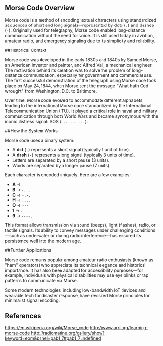 ## Morse Code Overview

Morse code is a method of encoding textual characters using standardized sequences of short and long signals—represented by dots (`.`) and dashes (`-`). Originally used for telegraphy, Morse code enabled long-distance communication without the need for voice. It is still used today in aviation, amateur radio, and emergency signaling due to its simplicity and reliability.

##Historical Context

Morse code was developed in the early 1830s and 1840s by Samuel Morse, an American inventor and painter, and Alfred Vail, a mechanical engineer. The motivation behind its creation was to solve the problem of long-distance communication, especially for government and commercial use. The first successful demonstration of the telegraph using Morse code took place on May 24, 1844, when Morse sent the message "What hath God wrought" from Washington, D.C. to Baltimore.

Over time, Morse code evolved to accommodate different alphabets, leading to the international Morse code standardized by the International Telecommunication Union (ITU). It played a critical role in naval and military communication through both World Wars and became synonymous with the iconic distress signal: SOS (`... --- ...`).

##How the System Works

Morse code uses a binary system:
- A **dot** (`.`) represents a short signal (typically 1 unit of time).
- A **dash** (`-`) represents a long signal (typically 3 units of time).
- Letters are separated by a short pause (3 units).
- Words are separated by a longer pause (7 units).

Each character is encoded uniquely. Here are a few examples:
- **A** → `.-`
- **B** → `-...`
- **C** → `-.-.`
- **H** → `....`
- **O** → `---`
- **1** → `.----`
- **9** → `----.`

This format allows transmission via sound (beeps), light (flashes), radio, or tactile signals. Its ability to convey messages under challenging conditions—such as underwater or during radio interference—has ensured its persistence well into the modern age.

##Further Applications

Morse code remains popular among amateur radio enthusiasts (known as "ham" operators) who appreciate its technical elegance and historical importance. It has also been adapted for accessibility purposes—for example, individuals with physical disabilities may use eye blinks or tap patterns to communicate via Morse.

Some modern technologies, including low-bandwidth IoT devices and wearable tech for disaster response, have revisited Morse principles for minimalist signal encoding.

## References
https://en.wikipedia.org/wiki/Morse_code
http://www.arrl.org/learning-morse-code
http://radiomarine.org/gallery/show?keyword=eom&panel=pab1_7#pab1_7undefined
